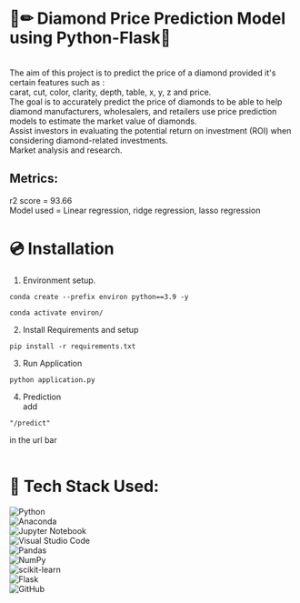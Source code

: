 # 📄✏ Diamond Price Prediction Model using Python-Flask💎
<br>
The aim of this project is to predict the price of a diamond provided it's certain features such as :<br> 
carat, cut, color, clarity, depth, table, x, y, z and price.<br>
The goal is to accurately predict the price of diamonds to be able to help diamond manufacturers, wholesalers, 
and retailers use price prediction models to estimate the market value of diamonds. <br>
Assist investors in evaluating the potential return on investment (ROI) when considering diamond-related investments.<br>
Market analysis and research. 

## Metrics:
r2 score = 93.66 <br>
Model used = Linear regression, ridge regression, lasso regression <br>



# 💿 Installation<br>
1. Environment setup.
```
conda create --prefix environ python==3.9 -y
```
```
conda activate environ/
````
2. Install Requirements and setup
```
pip install -r requirements.txt
```
3. Run Application
```
python application.py
```
4. Prediction<br>
 add 
```
"/predict" 
```
 in the url bar <br><br>

# 🔧 Tech Stack Used:
![Python](https://img.shields.io/badge/python-3670A0?style=for-the-badge&logo=python&logoColor=ffdd54)<br>
![Anaconda](https://img.shields.io/badge/Anaconda-%2344A833.svg?style=for-the-badge&logo=anaconda&logoColor=white)<br>
![Jupyter Notebook](https://img.shields.io/badge/jupyter-%23FA0F00.svg?style=for-the-badge&logo=jupyter&logoColor=white)<br>
![Visual Studio Code](https://img.shields.io/badge/Visual%20Studio%20Code-0078d7.svg?style=for-the-badge&logo=visual-studio-code&logoColor=white)<br>
![Pandas](https://img.shields.io/badge/pandas-%23150458.svg?style=for-the-badge&logo=pandas&logoColor=white)<br>
![NumPy](https://img.shields.io/badge/numpy-%23013243.svg?style=for-the-badge&logo=numpy&logoColor=white)<br>
![scikit-learn](https://img.shields.io/badge/scikit--learn-%23F7931E.svg?style=for-the-badge&logo=scikit-learn&logoColor=white)<br>
![Flask](https://img.shields.io/badge/flask-%23000.svg?style=for-the-badge&logo=flask&logoColor=white)<br>
![GitHub](https://img.shields.io/badge/github-%23121011.svg?style=for-the-badge&logo=github&logoColor=white)


